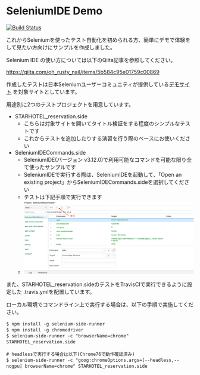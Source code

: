 # SeleniumIDE Demo

[![Build Status](https://travis-ci.org/RustyNail/SeleniumIDEDemo.svg?branch=master)](https://travis-ci.org/RustyNail/SeleniumIDEDemo)

これからSeleniumを使ったテスト自動化を初められる方、簡単にデモで体験をして見たい方向けにサンプルを作成しました。

Selenium IDE の使い方については以下のQiita記事を参照してください。

https://qiita.com/oh_rusty_nail/items/5b584c95e01759c00869

作成したテストは日本Seleniumユーザーコミュニティが提供している[デモサイト](http://example.selenium.jp/reserveApp_Renewal/) を対象サイトとしています。

用途別に2つのテストプロジェクトを用意しています。

* STARHOTEL_reservation.side
    * こちらは対象サイトを開いてタイトル検証をする程度のシンプルなテストです
    * これからテストを追加したりする演習を行う際のベースにお使いください
* SeleniumIDECommands.side
    * SeleniumIDE(バージョン v3.12.0)で利用可能なコマンドを可能な限り全て使ったサンプルです
    * SeleniumIDEで実行する際は、SeleniumIDEを起動して、「Open an existing project」からSeleniumIDECommands.sideを選択してください
    * テストは下記手順で実行できます
    * ![SeleniumIDEの実行方法](SeleniumIDE_HowToRun.png "SeleniumIDEの実行方法")

また、STARHOTEL_reservation.sideのテストをTravisCIで実行できるように設定した .travis.ymlを配置しています。

ローカル環境でコマンドライン上で実行する場合は、以下の手順で実施してください。

```
$ npm install -g selenium-side-runner
$ npm install -g chromedriver
$ selenium-side-runner -c "browserName=chrome" STARHOTEL_reservation.side

# headlessで実行する場合は以下(Chrome76で動作確認済み)
$ selenium-side-runner -c "goog:chromeOptions.args=[--headless,--nogpu] browserName=chrome" STARHOTEL_reservation.side 
```
